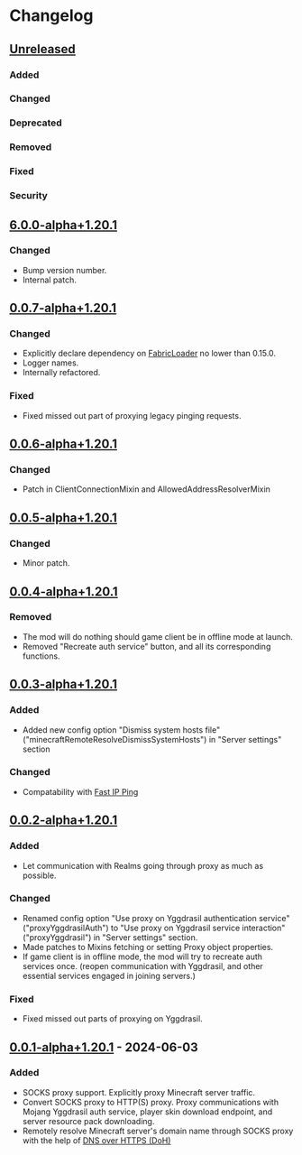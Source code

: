 # Changelog

## [Unreleased]

### Added

### Changed

### Deprecated

### Removed

### Fixed

### Security

## [6.0.0-alpha+1.20.1]

### Changed

- Bump version number.
- Internal patch.

## [0.0.7-alpha+1.20.1]

### Changed

- Explicitly declare dependency on [FabricLoader](https://github.com/FabricMC/fabric-loader/releases/tag/0.15.0) no lower than 0.15.0.
- Logger names.
- Internally refactored.

### Fixed

- Fixed missed out part of proxying legacy pinging requests.

## [0.0.6-alpha+1.20.1]

### Changed

- Patch in ClientConnectionMixin and AllowedAddressResolverMixin

## [0.0.5-alpha+1.20.1]

### Changed

- Minor patch.

## [0.0.4-alpha+1.20.1]

### Removed

- The mod will do nothing should game client be in offline mode at launch.
- Removed "Recreate auth service" button, and all its corresponding functions.

## [0.0.3-alpha+1.20.1]

### Added

- Added new config option "Dismiss system hosts file"("minecraftRemoteResolveDismissSystemHosts") in "Server settings" section

### Changed

- Compatability with [Fast IP Ping](https://modrinth.com/mod/fast-ip-ping)

## [0.0.2-alpha+1.20.1]

### Added

- Let communication with Realms going through proxy as much as possible.

### Changed

- Renamed config option "Use proxy on Yggdrasil authentication service"("proxyYggdrasilAuth")
  to "Use proxy on Yggdrasil service interaction"("proxyYggdrasil") in "Server settings" section.
- Made patches to Mixins fetching or setting Proxy object properties.
- If game client is in offline mode, the mod will try to recreate auth services once.
  (reopen communication with Yggdrasil, and other essential services engaged in joining servers.)

### Fixed

- Fixed missed out parts of proxying on Yggdrasil.

## [0.0.1-alpha+1.20.1] - 2024-06-03

### Added

- SOCKS proxy support. Explicitly proxy Minecraft server traffic.
- Convert SOCKS proxy to HTTP(S) proxy. Proxy communications with Mojang Yggdrasil auth service, player skin download endpoint, and server resource pack downloading.
- Remotely resolve Minecraft server's domain name through SOCKS proxy with the help of [DNS over HTTPS (DoH)](https://www.rfc-editor.org/rfc/rfc8484)

[Unreleased]: https://github.com/CrimsonEdgeHope/SocksProxyClientOfMinecraft/compare/v6.0.0-alpha+1.20.1...HEAD
[6.0.0-alpha+1.20.1]: https://github.com/CrimsonEdgeHope/SocksProxyClientOfMinecraft/compare/v0.0.7-alpha+1.20.1...v6.0.0-alpha+1.20.1
[0.0.7-alpha+1.20.1]: https://github.com/CrimsonEdgeHope/SocksProxyClientOfMinecraft/compare/v0.0.6-alpha+1.20.1...v0.0.7-alpha+1.20.1
[0.0.6-alpha+1.20.1]: https://github.com/CrimsonEdgeHope/SocksProxyClientOfMinecraft/compare/v0.0.5-alpha+1.20.1...v0.0.6-alpha+1.20.1
[0.0.5-alpha+1.20.1]: https://github.com/CrimsonEdgeHope/SocksProxyClientOfMinecraft/compare/v0.0.4-alpha+1.20.1...v0.0.5-alpha+1.20.1
[0.0.4-alpha+1.20.1]: https://github.com/CrimsonEdgeHope/SocksProxyClientOfMinecraft/compare/v0.0.3-alpha+1.20.1...v0.0.4-alpha+1.20.1
[0.0.3-alpha+1.20.1]: https://github.com/CrimsonEdgeHope/SocksProxyClientOfMinecraft/compare/v0.0.2-alpha+1.20.1...v0.0.3-alpha+1.20.1
[0.0.2-alpha+1.20.1]: https://github.com/CrimsonEdgeHope/SocksProxyClientOfMinecraft/compare/v0.0.1-alpha+1.20.1...v0.0.2-alpha+1.20.1
[0.0.1-alpha+1.20.1]: https://github.com/CrimsonEdgeHope/SocksProxyClientOfMinecraft/commits/v0.0.1-alpha+1.20.1
